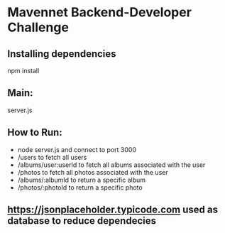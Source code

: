 # Mavennet Backend-Developer Challenge

## Installing dependencies
  npm install 
  
## Main: 
  server.js
  
## How to Run:
  - node server.js and connect to port 3000
  - /users to fetch all users
  - /albums/user:userId to fetch all albums associated with the user
  - /photos to fetch all photos associated with the user
  - /albums/:albumId to return a specific album
  - /photos/:photoId to return a specific photo
 
 ## https://jsonplaceholder.typicode.com used as database to reduce dependecies
  
